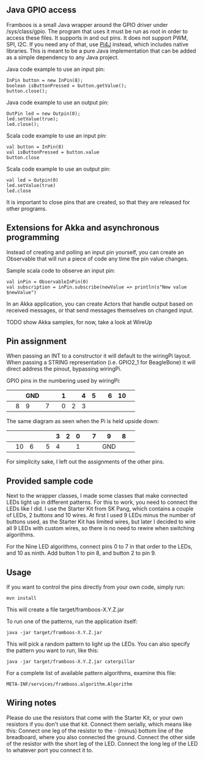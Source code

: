 Java GPIO access
----------------

Framboos is a small Java wrapper around the GPIO driver under /sys/class/gpio. The program that uses it must be run as root in order to access these files. It supports in and out pins. It does not support PWM, SPI, I2C. If you need any of that, use [Pi4J](http://pi4j.com) instead, which includes native libraries. This is meant to be a pure Java implementation that can be added as a simple dependency to any Java project.

Java code example to use an input pin:

    InPin button = new InPin(8);
    boolean isButtonPressed = button.getValue();
    button.close();
  
Java code example to use an output pin:

    OutPin led = new Outpin(0);
    led.setValue(true);
    led.close();

Scala code example to use an input pin:

    val button = InPin(8)
    val isButtonPressed = button.value
    button.close
  
Scala code example to use an output pin:

    val led = Outpin(0)
    led.setValue(true)
    led.close

It is important to close pins that are created, so that they are released for other programs.

Extensions for Akka and asynchronous programming
------------------------------------------------

Instead of creating and polling an input pin yourself, you can create an Observable that will run a piece of code any time the pin value changes. 

Sample scala code to observe an input pin:

    val inPin = ObservableInPin(0)
    val subscription = inPin.subscribe(newValue => println(s"New value $newValue")

In an Akka application, you can create Actors that handle output based on received messages, or that send messages 
themselves on changed input. 

TODO show Akka samples, for now, take a look at WireUp

Pin assignment
--------------

When passing an INT to a constructor it will default to the wiringPi layout. 
When passing a STRING representation (i.e. GPIO2_1 for BeagleBone) it will direct address the pinout, bypassing wiringPi.

GPIO pins in the numbering used by wiringPi: 


|   |   |GND|   |   | 1 |   | 4 | 5 |   | 6 | 10|   |
|---|---|---|---|---|---|---|---|---|---|---|---|---|
|   | 8 | 9 | 7 |   | 0 | 2 | 3 |   |   |   |   |   |

The same diagram as seen when the Pi is held upside down:

|   |   |   |   |   | 3 | 2 | 0 |   | 7 | 9 | 8 |   |
|---|---|---|---|---|---|---|---|---|---|---|---|---|
|   | 10| 6 |   | 5 | 4 |   | 1 |   |   |GND|   |   |

For simplicity sake, I left out the assignments of the other pins.

Provided sample code
--------------------

Next to the wrapper classes, I made some classes that make connected LEDs  light up in different 
patterns. For this to work, you need to connect the LEDs like I did. I use the Starter Kit from 
SK Pang, which contains a couple of LEDs, 2 buttons and 10 wires. At first I used 9 LEDs minus the 
number of buttons used, as the Starter Kit has limited wires, but later I decided to wire all 9 LEDs 
with custom wires, so there is no need to rewire when switching algorithms.

For the Nine LED algorithms, connect pins 0 to 7 in that order to the LEDs, and 10 as ninth.
Add button 1 to pin 8, and button 2 to pin 9. 

Usage
-----

If you want to control the pins directly from your own code, simply run:

    mvn install

This will create a file target/framboos-X.Y.Z.jar

To run one of the patterns, run the application itself:

    java -jar target/framboos-X.Y.Z.jar

This will pick a random pattern to light up the LEDs. You can also specify the pattern you want to run, like this:

    java -jar target/framboos-X.Y.Z.jar caterpillar

For a complete list of available pattern algorithms, examine this file:

    META-INF/services/framboos.algorithm.Algorithm

Wiring notes
------------

Please do use the resistors that come with the Starter Kit, or your own resistors if you don't use 
that kit. Connect them serially, which means like this: Connect one leg of the resistor to the -
(minus) bottom line of the breadboard, where you also connected the ground. Connect the other side
of the resistor with the short leg of the LED. Connect the long leg of the LED to whatever port you
connect it to.
